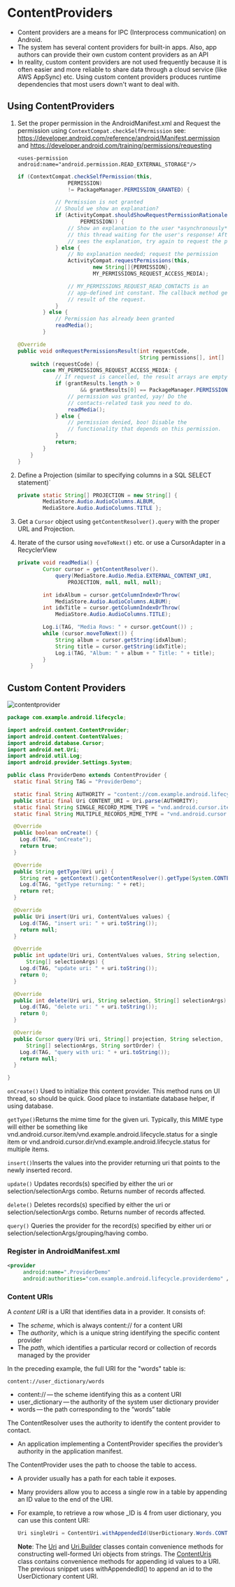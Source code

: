 # ContentProviders

- Content providers are a means for IPC (Interprocess communication) on Android.
- The system has several content providers for built-in apps. Also, app authors can provide their own custom content providers as an API
- In reality, custom content providers are not used frequently because it is often easier and more reliable to share data through a cloud service (like AWS AppSync) etc. Using custom content providers produces runtime dependencies that most users down't want to deal with.

## Using ContentProviders

1. Set the proper permission in the AndroidManifest.xml and Request the permission using `ContextCompat.checkSelfPermission` see: <https://developer.android.com/reference/android/Manifest.permission> and <https://developer.android.com/training/permissions/requesting>

   `<uses-permission android:name="android.permission.READ_EXTERNAL_STORAGE"/>`

   ```java
   if (ContextCompat.checkSelfPermission(this,
                   PERMISSION)
                   != PackageManager.PERMISSION_GRANTED) {
   
               // Permission is not granted
               // Should we show an explanation?
               if (ActivityCompat.shouldShowRequestPermissionRationale(this,
                       PERMISSION)) {
                   // Show an explanation to the user *asynchronously* -- don't block
                   // this thread waiting for the user's response! After the user
                   // sees the explanation, try again to request the permission.
               } else {
                   // No explanation needed; request the permission
                   ActivityCompat.requestPermissions(this,
                           new String[]{PERMISSION},
                           MY_PERMISSIONS_REQUEST_ACCESS_MEDIA);
   
                   // MY_PERMISSIONS_REQUEST_READ_CONTACTS is an
                   // app-defined int constant. The callback method gets the
                   // result of the request.
               }
           } else {
               // Permission has already been granted
               readMedia();
           }
   ```

   ```java
   @Override
   public void onRequestPermissionsResult(int requestCode,
                                          String permissions[], int[] grantResults) {
       switch (requestCode) {
           case MY_PERMISSIONS_REQUEST_ACCESS_MEDIA: {
               // If request is cancelled, the result arrays are empty.
               if (grantResults.length > 0
                       && grantResults[0] == PackageManager.PERMISSION_GRANTED) {
                   // permission was granted, yay! Do the
                   // contacts-related task you need to do.
                   readMedia();
               } else {
                   // permission denied, boo! Disable the
                   // functionality that depends on this permission.
               }
               return;
           }
       }
   }
   ```

2. Define a Projection (similar to specifying columns in a SQL SELECT statement)`

   ```java
   private static String[] PROJECTION = new String[] {
           MediaStore.Audio.AudioColumns.ALBUM,
           MediaStore.Audio.AudioColumns.TITLE };
   ```

3. Get a `Cursor` object using `getContentResolver().query` with the proper URL and Projection.

4. Iterate of the cursor using `moveToNext()` etc. or use a CursorAdapter in a RecyclerView

   ```java
   private void readMedia() {
           Cursor cursor = getContentResolver().
               query(MediaStore.Audio.Media.EXTERNAL_CONTENT_URI,
                   PROJECTION, null, null, null);
   
           int idxAlbum = cursor.getColumnIndexOrThrow(
               MediaStore.Audio.AudioColumns.ALBUM);
           int idxTitle = cursor.getColumnIndexOrThrow(
               MediaStore.Audio.AudioColumns.TITLE);
   
           Log.i(TAG, "Media Rows: " + cursor.getCount()) ;
           while (cursor.moveToNext()) {
               String album = cursor.getString(idxAlbum);
               String title = cursor.getString(idxTitle);
               Log.i(TAG, "Album: " + album + " Title: " + title);
           }
       }
   ```

## Custom Content Providers

![contentprovider](/Users/geoff/Projects/DevelopIntelligence/AndroidClass/HelloAndroid-1/contentprovider/contentprovider.png)

```java
package com.example.android.lifecycle;

import android.content.ContentProvider;
import android.content.ContentValues;
import android.database.Cursor;
import android.net.Uri;
import android.util.Log;
import android.provider.Settings.System;

public class ProviderDemo extends ContentProvider {
  static final String TAG = "ProviderDemo";

  static final String AUTHORITY = "content://com.example.android.lifecycle.providerdemo";
  public static final Uri CONTENT_URI = Uri.parse(AUTHORITY);
  static final String SINGLE_RECORD_MIME_TYPE = "vnd.android.cursor.item/vnd.example.android.lifecycle.status";
  static final String MULTIPLE_RECORDS_MIME_TYPE = "vnd.android.cursor.dir/vnd.example.android.lifecycle.status";

  @Override
  public boolean onCreate() {
    Log.d(TAG, "onCreate");
    return true;
  }

  @Override
  public String getType(Uri uri) {
    String ret = getContext().getContentResolver().getType(System.CONTENT_URI);
    Log.d(TAG, "getType returning: " + ret);
    return ret;
  }

  @Override
  public Uri insert(Uri uri, ContentValues values) {
    Log.d(TAG, "insert uri: " + uri.toString());
    return null;
  }

  @Override
  public int update(Uri uri, ContentValues values, String selection,
      String[] selectionArgs) {
    Log.d(TAG, "update uri: " + uri.toString());
    return 0;
  }

  @Override
  public int delete(Uri uri, String selection, String[] selectionArgs) {
    Log.d(TAG, "delete uri: " + uri.toString());
    return 0;
  }

  @Override
  public Cursor query(Uri uri, String[] projection, String selection,
      String[] selectionArgs, String sortOrder) {
    Log.d(TAG, "query with uri: " + uri.toString());
    return null;
  }

}

```

`onCreate()` Used to initialize this content provider. This method runs on UI thread, so should be quick. Good place to instantiate database helper, if using database.

`getType()`Returns the mime time for the given uri. Typically, this MIME type will either be something like vnd.android.cursor.item/vnd.example.android.lifecycle.status for a single item or vnd.android.cursor.dir/vnd.example.android.lifecycle.status for multiple items.

`insert()`Inserts the values into the provider returning uri that points to the newly inserted record.

`update()` Updates records(s) specified by either the uri or selection/selectionArgs combo. Returns number of records affected.

`delete()` Deletes records(s) specified by either the uri or selection/selectionArgs combo. Returns number of records affected.

`query()` Queries the provider for the record(s) specified by either uri or selection/selectionArgs/grouping/having combo.

### Register in AndroidManifest.xml

```xml
<provider
     android:name=".ProviderDemo"
     android:authorities="com.example.android.lifecycle.providerdemo" />
```

### Content URIs

A *content URI* is a URI that identifies data in a provider. It consists of:

- The *scheme*, which is always content:// for a content URI
- The *authority*, which is a unique string identifying the specific content provider
- The *path*, which identifies a particular record or collection of records managed by the provider

In the preceding example, the full URI for the "words" table is:

```
content://user_dictionary/words
```

- content:// — the scheme identifying this as a content URI
- user_dictionary — the authority of the system user dictionary provider
- words — the path corresponding to the “words” table

The ContentResolver uses the authority to identify the content provider to contact.

- An application implementing a ContentProvider specifies the provider’s authority in the application manifest.

The ContentProvider uses the path to choose the table to access.

- A provider usually has a path for each table it exposes.

- Many providers allow you to access a single row in a table by appending an ID value to the end of the URI.

- For example, to retrieve a row whose _ID is 4 from user dictionary, you can use this content URI:

  ```java
  Uri singleUri = ContentUri.withAppendedId(UserDictionary.Words.CONTENT_URI,4);
  ```

  **Note**: The [Uri](http://developer.android.com/reference/android/net/Uri.html) and [Uri.Builder](http://developer.android.com/reference/android/net/Uri.Builder.html) classes contain convenience methods for constructing well-formed Uri objects from strings. The [ContentUris](http://developer.android.com/reference/android/content/ContentUris.html) class contains convenience methods for appending id values to a URI. The previous snippet uses withAppendedId() to append an id to the UserDictionary content URI.
